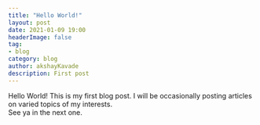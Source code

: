 ```yaml
---
title: "Hello World!"
layout: post
date: 2021-01-09 19:00
headerImage: false
tag:
- blog
category: blog
author: akshayKavade
description: First post
---
```


Hello World! 
This is my first blog post. I will be occasionally posting articles on varied topics of my interests. \
See ya in the next one.